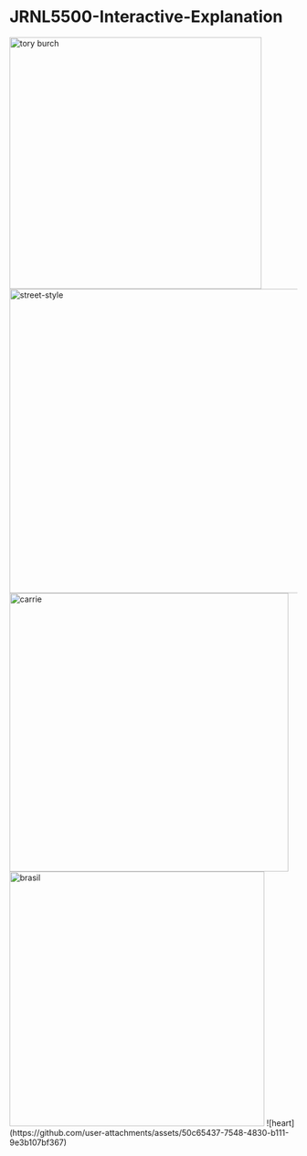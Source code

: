 # JRNL5500-Interactive-Explanation
<img width="441" alt="tory burch" src="https://github.com/user-attachments/assets/0d43301a-f84c-40d4-a2b5-3282dc7732c4"/>
<img width="533" alt="street-style" src="https://github.com/user-attachments/assets/5f57e85d-ebec-45e9-be2e-70196f68e255" />
<img width="488" alt="carrie" src="https://github.com/user-attachments/assets/b1eacfec-b8f1-463c-bc25-fa8292e8440f" />
<img width="446" alt="brasil" src="https://github.com/user-attachments/assets/1b51314f-7079-4394-b8a5-a12e61c9619f" />
![heart](https://github.com/user-attachments/assets/50c65437-7548-4830-b111-9e3b107bf367)
